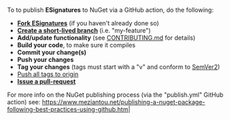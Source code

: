 To to publish **ESignatures** to NuGet via a GitHub action, do the following:

* **<a href="https://www.freecodecamp.org/news/how-to-fork-a-github-repository/#:~:text=To%20follow%20along%2C%20browse%20to,created%20under%20your%20GitHub%20account." target="_blank">Fork ESignatures</a>** (if you haven't already done so)
* **<a href="https://docs.github.com/en/pull-requests/collaborating-with-pull-requests/proposing-changes-to-your-work-with-pull-requests/creating-and-deleting-branches-within-your-repository" target="_blank">Create a short-lived branch</a>** (i.e. "my-feature")
* **Add/update functionality** (see [CONTRIBUTING.md](https://github.com/squideyes/Basics/blob/master/CONTRIBUTING.md) for details)
* **Build your code**, to make sure it compiles
* **Commit your change(s)**
* **Push your changes**
* **Tag your changes** (tags must start with a "v" and conform to <a href="https://semver.org/" target="_blank">SemVer2</a>)
* <a href="https://stackoverflow.com/questions/71379079/visual-studio-2022-git-push-tags#:~:text=You%20should%20go%20to%20team,push%20all%20tags%20to%20origin." target="_blank">Push all tags to origin</a>
* **<a href="https://docs.github.com/en/desktop/contributing-and-collaborating-using-github-desktop/working-with-your-remote-repository-on-github-or-github-enterprise/creating-an-issue-or-pull-request" target="_blank">Issue a pull-request</a>**




For more info on the NuGet publishing process (via the "publish.yml" GitHub action) see: 
<a href="https://www.meziantou.net/publishing-a-nuget-package-following-best-practices-using-github.htm" target="_blank">https://www.meziantou.net/publishing-a-nuget-package-following-best-practices-using-github.htm</a>|
